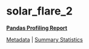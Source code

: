 # solar_flare_2

[**Pandas Profiling Report**](https://epistasislab.github.io/penn-ml-benchmarks/profile/solar_flare_2.html)

[Metadata](metadata.yaml) | [Summary Statistics](summary_stats.tsv)
